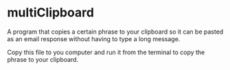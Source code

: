 # multiClipboard
A program that copies a certain phrase to your clipboard so it can be pasted as an email response without having to type a long message.

Copy this file to you computer and run it from the terminal to copy the phrase to your clipboard.

